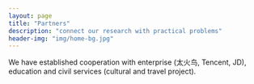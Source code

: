 ```yaml
---
layout: page
title: "Partners"
description: "connect our research with practical problems"
header-img: "img/home-bg.jpg"
---
```


We have established cooperation with enterprise (太火鸟, Tencent, JD), education and civil services (cultural and travel project).
	
